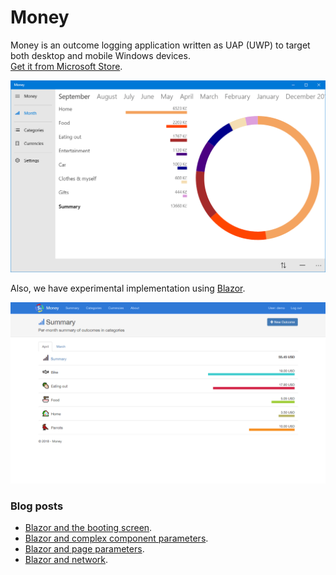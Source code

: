 # Money
Money is an outcome logging application written as UAP (UWP) to target both desktop and mobile Windows devices. 
<br />
<a href='//www.microsoft.com/store/apps/9n50xhgw891s?ocid=badge'>Get it from Microsoft Store</a>.

![Preview in large window size](assets/Preview-large.png)

Also, we have experimental implementation using [Blazor](https://github.com/aspnet/Blazor).

![Preview in web](assets/Preview-blazor.png)

### Blog posts
 - [Blazor and the booting screen](https://www.neptuo.com/blog/2018/04/blazor-boot-screen/).
 - [Blazor and complex component parameters](https://www.neptuo.com/blog/2018/06/blazor-component-parameters/).
 - [Blazor and page parameters](https://www.neptuo.com/blog/2018/11/blazor-page-parameters/).
 - [Blazor and network](https://www.neptuo.com/blog/2019/12/blazor-network-status/).
